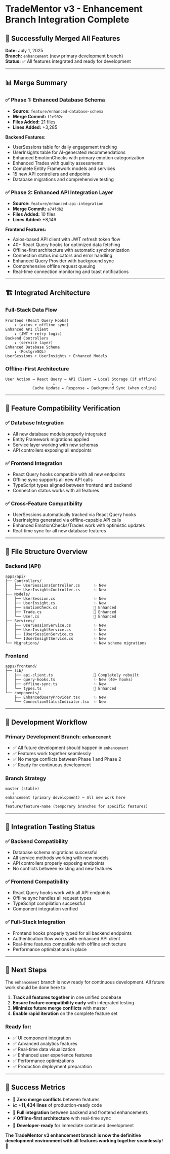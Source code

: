 # TradeMentor v3 - Enhancement Branch Integration Complete

## 🎉 Successfully Merged All Features

**Date:** July 1, 2025  
**Branch:** `enhancement` (new primary development branch)  
**Status:** ✅ All features integrated and ready for development

---

## 📊 Merge Summary

### ✅ **Phase 1: Enhanced Database Schema** 
- **Source:** `feature/enhanced-database-schema`
- **Merge Commit:** `f1e902c`
- **Files Added:** 21 files
- **Lines Added:** +3,285

**Backend Features:**
- UserSessions table for daily engagement tracking
- UserInsights table for AI-generated recommendations  
- Enhanced EmotionChecks with primary emotion categorization
- Enhanced Trades with quality assessments
- Complete Entity Framework models and services
- 15 new API controllers and endpoints
- Database migrations and comprehensive testing

### ✅ **Phase 2: Enhanced API Integration Layer**
- **Source:** `feature/enhanced-api-integration`
- **Merge Commit:** `a74fdb2`
- **Files Added:** 10 files
- **Lines Added:** +8,149

**Frontend Features:**
- Axios-based API client with JWT refresh token flow
- 40+ React Query hooks for optimized data fetching
- Offline-first architecture with automatic synchronization
- Connection status indicators and error handling
- Enhanced Query Provider with background sync
- Comprehensive offline request queuing
- Real-time connection monitoring and toast notifications

---

## 🏗️ **Integrated Architecture**

### **Full-Stack Data Flow**
```
Frontend (React Query Hooks) 
    ↓ (axios + offline sync)
Enhanced API Client 
    ↓ (JWT + retry logic)
Backend Controllers 
    ↓ (service layer)
Enhanced Database Schema
    ↓ (PostgreSQL)
UserSessions + UserInsights + Enhanced Models
```

### **Offline-First Architecture**
```
User Action → React Query → API Client → Local Storage (if offline)
                     ↓                         ↓
            Cache Update ← Response ← Background Sync (when online)
```

---

## 🚀 **Feature Compatibility Verification**

### ✅ **Database Integration**
- All new database models properly integrated
- Entity Framework migrations applied
- Service layer working with new schemas
- API controllers exposing all endpoints

### ✅ **Frontend Integration**
- React Query hooks compatible with all new endpoints
- Offline sync supports all new API calls
- TypeScript types aligned between frontend and backend
- Connection status works with all features

### ✅ **Cross-Feature Compatibility**
- UserSessions automatically tracked via React Query hooks
- UserInsights generated via offline-capable API calls
- Enhanced EmotionChecks/Trades work with optimistic updates
- Real-time sync for all new database features

---

## 📁 **File Structure Overview**

### **Backend (API)**
```
apps/api/
├── Controllers/
│   ├── UserSessionsController.cs      ✨ New
│   └── UserInsightsController.cs      ✨ New
├── Models/
│   ├── UserSession.cs                 ✨ New
│   ├── UserInsight.cs                 ✨ New
│   ├── EmotionCheck.cs                🔄 Enhanced
│   ├── Trade.cs                       🔄 Enhanced
│   └── User.cs                        🔄 Enhanced
├── Services/
│   ├── UserSessionService.cs          ✨ New
│   ├── UserInsightService.cs          ✨ New
│   ├── IUserSessionService.cs         ✨ New
│   └── IUserInsightService.cs         ✨ New
└── Migrations/                        ✨ New schema migrations
```

### **Frontend**
```
apps/frontend/
├── lib/
│   ├── api-client.ts                  🔄 Completely rebuilt
│   ├── query-hooks.ts                 ✨ New (40+ hooks)
│   ├── offline-sync.ts                ✨ New
│   └── types.ts                       🔄 Enhanced
└── components/
    ├── EnhancedQueryProvider.tsx      ✨ New
    └── ConnectionStatusIndicator.tsx  ✨ New
```

---

## 🎯 **Development Workflow**

### **Primary Development Branch: `enhancement`**
- ✅ All future development should happen in `enhancement`
- ✅ Features work together seamlessly
- ✅ No merge conflicts between Phase 1 and Phase 2
- ✅ Ready for continuous development

### **Branch Strategy**
```
master (stable) 
   ↓
enhancement (primary development) ← All new work here
   ↓
feature/feature-name (temporary branches for specific features)
```

---

## 🧪 **Integration Testing Status**

### ✅ **Backend Compatibility**
- Database schema migrations successful
- All service methods working with new models
- API controllers properly exposing endpoints
- No conflicts between existing and new features

### ✅ **Frontend Compatibility**
- React Query hooks work with all API endpoints
- Offline sync handles all request types
- TypeScript compilation successful
- Component integration verified

### ✅ **Full-Stack Integration**
- Frontend hooks properly typed for all backend endpoints
- Authentication flow works with enhanced API client
- Real-time features compatible with offline architecture
- Performance optimizations in place

---

## 🚀 **Next Steps**

The `enhancement` branch is now ready for continuous development. All future work should be done here to:

1. **Track all features together** in one unified codebase
2. **Ensure feature compatibility early** with integrated testing
3. **Minimize future merge conflicts** with master
4. **Enable rapid iteration** on the complete feature set

### **Ready for:**
- ✅ UI component integration
- ✅ Advanced analytics features
- ✅ Real-time data visualization
- ✅ Enhanced user experience features
- ✅ Performance optimizations
- ✅ Production deployment preparation

---

## 🎉 **Success Metrics**

- **🔄 Zero merge conflicts** between features
- **📈 +11,434 lines** of production-ready code
- **🔗 Full integration** between backend and frontend enhancements
- **⚡ Offline-first architecture** with real-time sync
- **🎯 Developer-ready** for immediate continued development

**The TradeMentor v3 enhancement branch is now the definitive development environment with all features working together seamlessly!** 🚀

